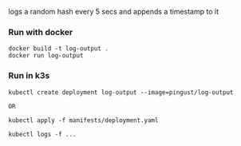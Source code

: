 logs a random hash every 5 secs and appends a timestamp to it

### Run with docker

```
docker build -t log-output .
docker run log-output
```

### Run in k3s

```
kubectl create deployment log-output --image=pingust/log-output

OR

kubectl apply -f manifests/deployment.yaml

kubectl logs -f ...
```
